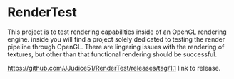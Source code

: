 # RenderTest

This project is to test rendering capabilities inside of an OpenGL rendering engine. 
inside you will find a project solely dedicated to testing the render pipeline through OpenGL.
There are lingering issues with the rendering of textures, but other than that functional rendering
should be successful.

 https://github.com/JJudice51/RenderTest/releases/tag/1.1
 link to release.
